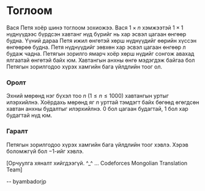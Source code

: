 Тоглоом
=======
Вася Петя хоёр шинэ тоглоом зохиожээ. Вася $1 × n$ хэмжээтэй $1 × 1$ нүднүүдээс бүрдсэн хавтанг нүд бүрийг нь хар эсвэл цагаан өнгөөр будна. Үүний дараа Петя ижил өнгөтэй хөрш нүднүүдийг өөрийн хүссэн өнгөөрөө будна. Петя нүднүүдийг зөвхөн хар эсвэл цагаан өнгөөр л будаж чадна. Петягын зорилго ямарч хоёр хөрш нүдийг сонгож авахад ялгаатай өнгөтэй байх юм. Хавтангын анхны өнгө мэдэгдэж байгаа бол Петягын зорилгодоо хүрэх хамгийн бага үйлдлийн тоог ол.

### Оролт

Эхний мөрөнд нэг бүхэл тоо $n$ ($1 ≤ n ≤ 1000$) хавтангын уртыг илэрхийлнэ. Хоёрдахь мөрөнд яг $n$ урттай тэмдэгт байх бөгөөд өгөгдсөн хавтан анхны будалтыг илэрхийлнэ. $0$ бол цагаан будагтай, $1$ бол хар будагтай нүд юм.

### Гаралт

Петягын зорилгодоо хүрэх хамгийн бага үйлдлийн тоог хэвлэ. Хэрэв боломжгүй бол $-1$-ийг хэвлэ.

[Орчуулга хяналт хийгдээгүй. ^_^ ... Codeforces Mongolian Translation Team]

-- byambadorjp
